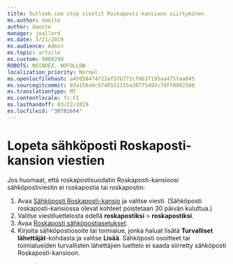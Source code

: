 ```yaml
---
title: Outlook.com stop viestit Roskaposti-kansioon siirtyminen
ms.author: daeite
author: daeite
manager: joallard
ms.date: 3/21/2019
ms.audience: Admin
ms.topic: article
ms.custom: 9000290
ROBOTS: NOINDEX, NOFOLLOW
localization_priority: Normal
ms.openlocfilehash: a45058474722af57b772cf6637195aa475faa045
ms.sourcegitcommit: 03a156a9c9740521155a30775492c7dff0982588
ms.translationtype: MT
ms.contentlocale: fi-FI
ms.lasthandoff: 03/22/2019
ms.locfileid: "30782694"
---
```

# <a name="stop-messages-going-to-your-junk-email-folder"></a>Lopeta sähköposti Roskaposti-kansion viestien

Jos huomaat, että roskapostisuodatin Roskaposti-kansioosi sähköpostiviestin ei roskapostia tai roskapostin:

1. Avaa [Sähköposti Roskaposti-kansio](https://outlook.live.com/mail/junkemail) ja valitse viesti. (Sähköposti roskaposti-kansiossa olevat kohteet poistetaan 30 päivän kuluttua.)
1. Valitse viestiluettelosta edellä **roskapostiksi** > **roskapostiksi**.
1. Avaa [Roskaposti sähköpostiasetukset](https://go.microsoft.com/fwlink/?linkid=2035804).
1. Kirjoita sähköpostiosoite tai toimialue, jonka haluat lisätä **Turvalliset lähettäjät**-kohdasta ja valitse **Lisää**. Sähköposti osoitteet tai toimialueiden turvallisten lähettäjien luettelo ei saada siirretty sähköposti Roskaposti-kansioon.